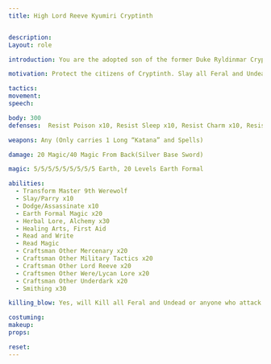 ```yaml
---
title: High Lord Reeve Kyumiri Cryptinth


description: 
Layout: role

introduction: You are the adopted son of the former Duke Ryldinmar Cryptinth Capelanus. You lived many years in the Underdark as a warrior and assassin before surfacing when Duke Ryldinmar embraced his Dark Elf lineage and went to his birth rate. Upon this change in his character, you pledged your service to his cause. The town of Cryptinth is your domain since the former Duke is a busy man. You defend it from the Feral with all your might, the people love your just and righteous judgment. The secret weapon in your War is the embrace of your Lycan blood and mastery over it so you can fight your mortal enemy. 

motivation: Protect the citizens of Cryptinth. Slay all Feral and Undead. Oversee the Dark Tower of Moutesque’s protection. Uphold law and order in Cryptinth

tactics: 
movement:
speech:

body: 300
defenses:  Resist Poison x10, Resist Sleep x10, Resist Charm x10, Resist Physical x5, Cloak Chaos x10, Cloak Binding x10, Cloak Curse x5, Phase x10, Return x10, Dodge x10

weapons: Any (Only carries 1 Long “Katana” and Spells)

damage: 20 Magic/40 Magic From Back(Silver Base Sword)

magic: 5/5/5/5/5/5/5/5/5 Earth, 20 Levels Earth Formal

abilities: 
  - Transform Master 9th Werewolf
  - Slay/Parry x10
  - Dodge/Assassinate x10
  - Earth Formal Magic x20
  - Herbal Lore, Alchemy x30
  - Healing Arts, First Aid
  - Read and Write
  - Read Magic
  - Craftsman Other Mercenary x20
  - Craftsman Other Military Tactics x20
  - Craftsman Other Lord Reeve x20
  - Craftsmen Other Were/Lycan Lore x20
  - Craftsman Other Underdark x20
  - Smithing x30

killing_blow: Yes, will Kill all Feral and Undead or anyone who attack him

costuming: 
makeup:
props: 

reset:
---
```

